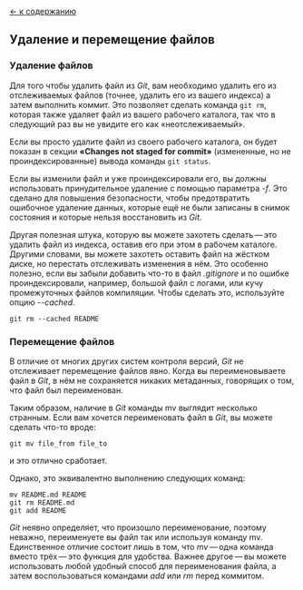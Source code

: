 [<- к содержанию](readme.md)

## Удаление и перемещение файлов

### Удаление файлов

Для того чтобы удалить файл из *Git*, вам необходимо удалить его из отслеживаемых файлов (точнее, удалить его из вашего индекса) а затем выполнить коммит. Это позволяет сделать команда `git rm`, которая также удаляет файл из вашего рабочего каталога, так что в следующий раз вы не увидите его как «неотслеживаемый».

Если вы просто удалите файл из своего рабочего каталога, он будет показан в секции **«Changes not staged for commit»** (измененные, но не проиндексированные) вывода команды `git status`.

Если вы изменили файл и уже проиндексировали его, вы должны использовать принудительное удаление с помощью параметра *-f*. Это сделано для повышения безопасности, чтобы предотвратить ошибочное удаление данных, которые ещё не были записаны в снимок состояния и которые нельзя восстановить из *Git*.

Другая полезная штука, которую вы можете захотеть сделать — это удалить файл из индекса, оставив его при этом в рабочем каталоге. Другими словами, вы можете захотеть оставить файл на жёстком диске, но перестать отслеживать изменения в нём. Это особенно полезно, если вы забыли добавить что-то в файл *.gitignore* и по ошибке проиндексировали, например, большой файл с логами, или кучу промежуточных файлов компиляции. Чтобы сделать это, используйте опцию *--cached*.

`git rm --cached README`

### Перемещение файлов

В отличие от многих других систем контроля версий, *Git* не отслеживает перемещение файлов явно. Когда вы переименовываете файл в *Git*, в нём не сохраняется никаких метаданных, говорящих о том, что файл был переименован. 

Таким образом, наличие в *Git* команды mv выглядит несколько странным. Если вам хочется переименовать файл в *Git*, вы можете сделать что-то вроде:

`git mv file_from file_to`

и это отлично сработает.

Однако, это эквивалентно выполнению следующих команд:

    mv README.md README
    git rm README.md
    git add README

*Git* неявно определяет, что произошло переименование, поэтому неважно, переименуете вы файл так или используя команду mv. Единственное отличие состоит лишь в том, что *mv* — одна команда вместо трёх — это функция для удобства. Важнее другое — вы можете использовать любой удобный способ для переименования файла, а затем воспользоваться командами *add* или *rm* перед коммитом.